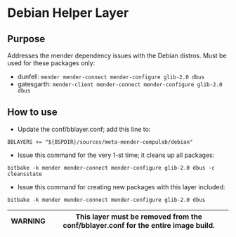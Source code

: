 # Debian Helper Layer

## Purpose
Addresses the mender dependency issues with the Debian distros.
Must be used for these packages only:
* dunfell: `mender mender-connect mender-configure glib-2.0 dbus`
* gatesgarth: `mender-client mender-connect mender-configure glib-2.0 dbus`

## How to use

* Update the conf/bblayer.conf; add this line to:
```
BBLAYERS += "${BSPDIR}/sources/meta-mender-compulab/debian"
```

* Issue this command for the very 1-st time; it cleans up all packages:
```
bitbake -k mender mender-connect mender-configure glib-2.0 dbus -c cleansstate
```

* Issue this command for creating new packages with this layer included:
```
bitbake -k mender mender-connect mender-configure glib-2.0 dbus

```
| WARNING|This layer must be removed from the conf/bblayer.conf for the entire image build.
|---|---|
